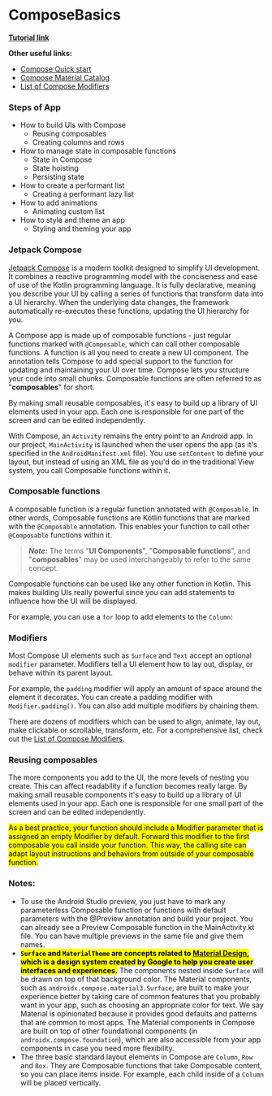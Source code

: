 # ComposeBasics

**[Tutorial link]**


**Other useful links:**
- [Compose Quick start]
- [Compose Material Catalog]
- [List of Compose Modifiers]


### Steps of App
- How to build UIs with Compose
  - Reusing composables
  - Creating columns and rows
- How to manage state in composable functions
  - State in Compose
  - State hoisting
  - Persisting state
- How to create a performant list
  - Creating a performant lazy list
- How to add animations
  - Animating custom list
- How to style and theme an app
  - Styling and theming your app


### Jetpack Compose
  [Jetpack Compose] is a modern toolkit designed to simplify UI development. It combines a reactive programming model with the conciseness and ease of use of the Kotlin programming language. It is fully declarative, meaning you describe your UI by calling a series of functions that transform data into a UI hierarchy. When the underlying data changes, the framework automatically re-executes these functions, updating the UI hierarchy for you.

  A Compose app is made up of composable functions - just regular functions marked with `@Composable`, which can call other composable functions. A function is all you need to create a new UI component. The annotation tells Compose to add special support to the function for updating and maintaining your UI over time. Compose lets you structure your code into small chunks. Composable functions are often referred to as "**composables**" for short.

  By making small reusable composables, it's easy to build up a library of UI elements used in your app. Each one is responsible for one part of the screen and can be edited independently.

  With Compose, an `Activity` remains the entry point to an Android app.  In our project, `MainActivity` is launched when the user opens the app (as it's specified in the `AndroidManifest.xml` file). You use `setContent` to define your layout, but instead of using an XML file as you'd do in the traditional View system, you call Composable functions within it.


### Composable functions
A composable function is a regular function annotated with `@Composable`. In other words, Composable functions are Kotlin functions that are marked with the `@Composable` annotation. This enables your function to call other `@Composable` functions within it. 

> ***Note:*** The terms "**UI Components**", "**Composable functions**", and "**composables**" may be used interchangeably to refer to the same concept.

Composable functions can be used like any other function in Kotlin. This makes building UIs really powerful since you can add statements to influence how the UI will be displayed.

For example, you can use a `for` loop to add elements to the `Column`:


### Modifiers
Most Compose UI elements such as `Surface` and `Text` accept an optional `modifier` parameter. Modifiers tell a UI element how to lay out, display, or behave within its parent layout.

For example, the `padding` modifier will apply an amount of space around the element it decorates. You can create a padding modifier with `Modifier.padding()`. You can also add multiple modifiers by chaining them.

There are dozens of modifiers which can be used to align, animate, lay out, make clickable or scrollable, transform, etc. For a comprehensive list, check out the [List of Compose Modifiers].

### Reusing composables
The more components you add to the UI, the more levels of nesting you create. This can affect readability if a function becomes really large. By making small reusable components it's easy to build up a library of UI elements used in your app. Each one is responsible for one small part of the screen and can be edited independently.

<mark>As a best practice, your function should include a Modifier parameter that is assigned an empty Modifier by default. Forward this modifier to the first composable you call inside your function. This way, the calling site can adapt layout instructions and behaviors from outside of your composable function.</mark>


### Notes:
* To use the Android Studio preview, you just have to mark any parameterless Composable function or functions with default parameters with the @Preview annotation and build your project. You can already see a Preview Composable function in the MainActivity.kt file. You can have multiple previews in the same file and give them names.
* <mark>**`Surface` and `MaterialTheme` are concepts related to [Material Design], which is a design system created by Google to help you create user interfaces and experiences.**</mark> The components nested inside `Surface` will be drawn on top of that background color. The Material components, such as `androidx.compose.material3.Surface`, are built to make your experience better by taking care of common features that you probably want in your app, such as choosing an appropriate color for text. We say Material is opinionated because it provides good defaults and patterns that are common to most apps. The Material components in Compose are built on top of other foundational components (in `androidx.compose.foundation`), which are also accessible from your app components in case you need more flexibility.
* The three basic standard layout elements in Compose are `Column`, `Row` and `Box`. They are Composable functions that take Composable content, so you can place items inside. For example, each child inside of a `Column` will be placed vertically.

<!-- Links -->

[Tutorial link]: https://developer.android.com/codelabs/jetpack-compose-basics
[Jetpack Compose]: https://developer.android.com/jetpack/compose
[Compose Quick start]: https://developer.android.com/jetpack/compose/setup
[Material Design]: https://m3.material.io/
[Compose Material Catalog]: https://play.google.com/store/apps/details?id=androidx.compose.material.catalog
[List of Compose Modifiers]: https://developer.android.com/jetpack/compose/modifiers-list